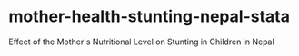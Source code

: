 # mother-health-stunting-nepal-stata
Effect of the Mother's Nutritional Level on Stunting in Children in Nepal
